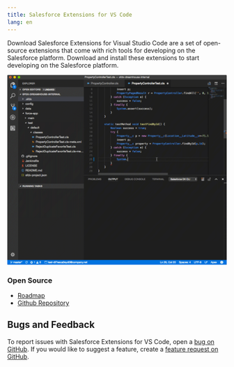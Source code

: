 ```yaml
---
title: Salesforce Extensions for VS Code
lang: en
---
```

Download Salesforce Extensions for Visual Studio Code are a set of open-source extensions that come with rich tools for developing on the Salesforce platform. Download and install these extensions to start developing on the Salesforce platform. 

![GIF showing Apex code completion, pushing source to a scratch org, and running Apex tests](../../../images/overview.gif)
### Open Source

- [Roadmap](https://github.com/forcedotcom/salesforcedx-vscode/wiki/Roadmap)
- [Github Repository](https://github.com/forcedotcom/salesforcedx-vscode)

## Bugs and Feedback

To report issues with Salesforce Extensions for VS Code, open a [bug on GitHub](https://github.com/forcedotcom/salesforcedx-vscode/issues/new?template=Bug_report.md). If you would like to suggest a feature, create a [feature request on GitHub](https://github.com/forcedotcom/salesforcedx-vscode/issues/new?template=Feature_request.md).
